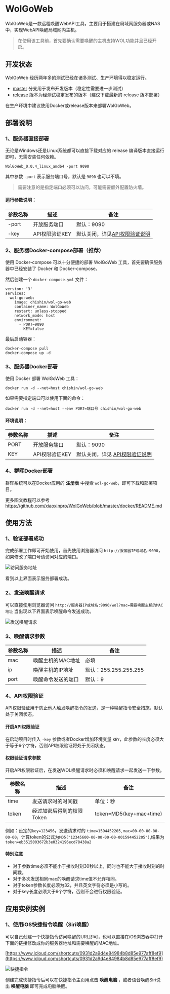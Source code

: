 # WolGoWeb

 WolGoWeb是一款远程唤醒WebAPI工具，主要用于搭建在局域网服务器或NAS中，实现WebAPI唤醒局域网内主机。

 > 在使用该工具前，首先要确认需要唤醒的主机支持WOL功能并且已经开启。

## 开发状态

WolGoWeb 经历两年多的测试已经在诸多测试、生产环境得以稳定运行。

* [master](https://github.com/xiaoxinpro/WolGoWeb/tree/master) 分支用于发布开发版本（稳定性需要进一步测试）
* [release](https://github.com/xiaoxinpro/WolGoWeb/releases) 版本为经测试稳定发布的版本（建议下载最新的 release 版本部署）

在生产环境中建议使用Docker或release版本来部署WolGoWeb。

## 部署说明

### 1、服务器直接部署

无论是Windows还是Linux系统都可以直接下载对应的 release 编译版本直接运行即可，无需安装任何依赖。

```
WolGoWeb_0.0.4_linux_amd64 -port 9090
```

其中参数 `-port` 表示服务端口号，默认是 `9090` 也可以不填。

> 需要注意的是指定端口必须可以访问，可能需要额外配置防火墙。

#### 运行参数说明：

|参数名称|描述|备注
|---|---|---|
|-port|开放服务端口|默认：9090|
|-key|API权限验证KEY|默认关闭，详见[API权限验证说明](https://github.com/xiaoxinpro/WolGoWeb#4api%E6%9D%83%E9%99%90%E9%AA%8C%E8%AF%81)|

### 2、服务器Docker-compose部署（推荐）

使用 Docker-compose 可以十分便捷的部署 WolGoWeb 工具，首先要确保服务器中已经安装了 Docker 和 Docker-compose。

然后创建一个 `docker-compose.yml` 文件：

```
version: '3'
services:
  wol-go-web:
    image: chishin/wol-go-web
    container_name: WolGoWeb
    restart: unless-stopped
    network_mode: host
    environment:
      - PORT=9090
      - KEY=false
```

最后启动容器：

```
docker-compose pull
docker-compose up -d
```

### 3、服务器Docker部署

使用 Docker 部署 WolGoWeb 工具：

```
docker run -d --net=host chishin/wol-go-web
```

如果需要指定端口可以使用下面的命令：

```
docker run -d --net=host --env PORT=端口号 chishin/wol-go-web
```

#### 环境说明：

|参数名称|描述|备注
|---|---|---|
|PORT|开放服务端口|默认：9090|
|KEY|API权限验证KEY|默认关闭，详见 [API权限验证说明](https://github.com/xiaoxinpro/WolGoWeb#4api%E6%9D%83%E9%99%90%E9%AA%8C%E8%AF%81)|

### 4、群晖Docker部署

群晖系统可以在Docker应用的 **注册表** 中搜索 `wol-go-web`，即可下载和部署项目。

更多图文教程可以参考 https://github.com/xiaoxinpro/WolGoWeb/blob/master/docker/README.md

## 使用方法

### 1、验证部署成功

完成部署工作即可开始使用，首先使用浏览器访问 `http://服务器IP或域名:9090`，如果修改了端口号请访问对应的端口。

![访问服务地址](https://image.xiaoxin.pro/github/WolGoWeb/%E8%AE%BF%E9%97%AE%E6%9C%8D%E5%8A%A1%E5%9C%B0%E5%9D%80.PNG)

看到以上界面表示服务部署成功。

### 2、发送唤醒请求

可以直接使用浏览器访问 `http://服务器IP或域名:9090/wol?mac=需要唤醒主机的MAC地址` 当出现以下界面表示唤醒命令发送成功。

![发送唤醒请求](https://image.xiaoxin.pro/github/WolGoWeb/%E5%8F%91%E9%80%81%E5%94%A4%E9%86%92%E8%AF%B7%E6%B1%82.PNG)

### 3、唤醒请求参数
|参数名称|描述|备注
|---|---|---|
|mac|唤醒主机的MAC地址|必填|
|ip|唤醒主机的IP地址|默认：255.255.255.255|
|port|唤醒命令发送的端口|默认：9|

### 4、API权限验证

API权限验证用于防止他人触发唤醒指令的发送，是一种唤醒指令安全措施，默认处于关闭状态。

#### 开启API权限验证

在启动项目时传入 `-key` 参数或者Docker增加环境变量 `KEY`，此参数的长度必须大于等于6个字符，否则API权限验证将处于关闭状态。

#### 权限验证请求参数

开启API权限验证后，在发送WOL唤醒请求时必须和唤醒请求一起发送一下参数。

|参数名称|描述|备注
|---|---|---|
|time|发送请求时的时间戳|单位：秒|
|token|经过加密后得到的权限Token|token=MD5(key+mac+time)|

例如：设定的`key=123456`，发送请求时的 `time=1594452205`, `mac=00-00-00-00-00-00`，计算token的公式为`MD5("12345600-00-00-00-00-001594452205")`,结果为`token=eb3515003672b3e0324196ecd78438a2`

#### 特别注意

* 对于参数time必须不能小于接收时刻30秒以上，同时也不能大于接收时刻的时间戳。
* 对于多次发送相同mac的唤醒请求time值不允许相同。
* 对于token参数长度必须为32，并且英文字符必须是小写的。
* 对于key长度必须大于6个字符，否则不会进行权限验证。

## 应用实例实例

### 1、使用iOS快捷指令唤醒（Siri唤醒）

可以自己创建一个快捷指令访问唤醒的URL即可，也可以直接在iOS浏览器中打开下面的链接修改成你的服务器地址和需要唤醒的MAC地址。

[https://www.icloud.com/shortcuts/0931d2a9d4e84984b8d85e977aff8ef9](https://www.icloud.com/shortcuts/0931d2a9d4e84984b8d85e977aff8ef9)

![快捷指令](https://image.xiaoxin.pro/github/WolGoWeb/%E5%BF%AB%E6%8D%B7%E6%8C%87%E4%BB%A4.PNG)

创建完成快捷指令后可以在快捷指令主页用点击 **唤醒电脑** ，或者语音唤醒Siri说出 **唤醒电脑** 即可完成电脑唤醒。

